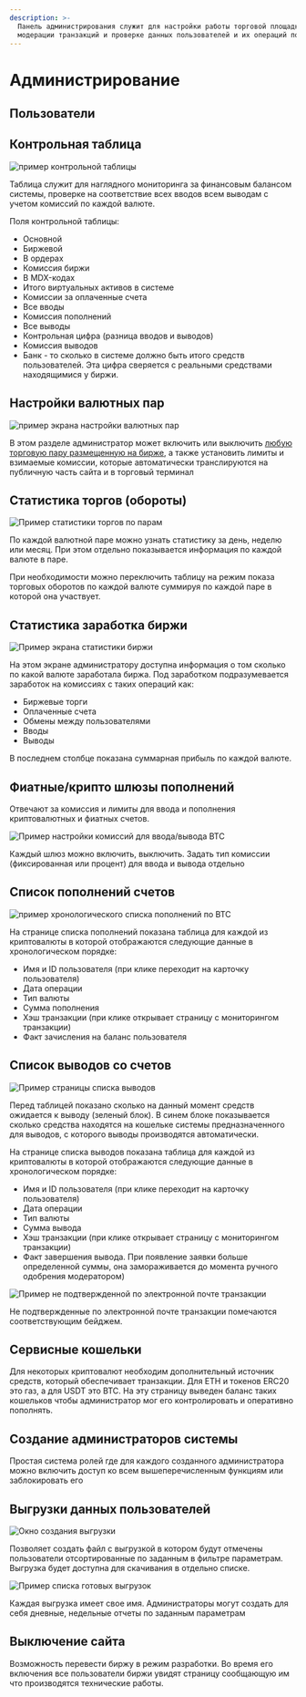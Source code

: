 ```yaml
---
description: >-
  Панель администрирования служит для настройки работы торговой площадки,
  модерации транзакций и проверке данных пользователей и их операций по запросам
---
```


# Администрирование

## Пользователи



## Контрольная таблица

![&#x43F;&#x440;&#x438;&#x43C;&#x435;&#x440; &#x43A;&#x43E;&#x43D;&#x442;&#x440;&#x43E;&#x43B;&#x44C;&#x43D;&#x43E;&#x439; &#x442;&#x430;&#x431;&#x43B;&#x438;&#x446;&#x44B;](../.gitbook/assets/image%20%2820%29.png)

Таблица служит для наглядного мониторинга за финансовым балансом системы, проверке на соответствие всех вводов всем выводам с учетом комиссий по каждой валюте.

Поля контрольной таблицы:

* Основной
* Биржевой
* В ордерах
* Комиссия биржи
* В MDX-кодах
* Итого виртуальных активов в системе
* Комиссии за оплаченные счета
* Все вводы
* Комиссия пополнений
* Все выводы
* Контрольная цифра \(разница вводов и выводов\)
* Комиссия выводов
* Банк - то сколько в системе должно быть итого средств пользователей. Эта цифра сверяется с реальными средствами находящимися у биржи.

## Настройки валютных пар

![&#x43F;&#x440;&#x438;&#x43C;&#x435;&#x440; &#x44D;&#x43A;&#x440;&#x430;&#x43D;&#x430; &#x43D;&#x430;&#x441;&#x442;&#x440;&#x43E;&#x439;&#x43A;&#x438; &#x432;&#x430;&#x43B;&#x44E;&#x442;&#x43D;&#x44B;&#x445; &#x43F;&#x430;&#x440;](../.gitbook/assets/image%20%283%29.png)

В этом разделе администратор может включить или выключить [любую торговую пару размещенную на бирже](instrumenty.md#torgovaya-ploshadka-birzha), а также установить лимиты и взимаемые комиссии, которые автоматически транслируются на публичную часть сайта и в торговый терминал

## Статистика торгов \(обороты\)

![&#x41F;&#x440;&#x438;&#x43C;&#x435;&#x440; &#x441;&#x442;&#x430;&#x442;&#x438;&#x441;&#x442;&#x438;&#x43A;&#x438; &#x442;&#x43E;&#x440;&#x433;&#x43E;&#x432; &#x43F;&#x43E; &#x43F;&#x430;&#x440;&#x430;&#x43C;](../.gitbook/assets/image%20%2817%29.png)

По каждой валютной паре можно узнать статистику за день, неделю или месяц. При этом отдельно показывается информация по каждой валюте в паре.

При необходимости можно переключить таблицу на режим показа торговых оборотов по каждой валюте суммируя по каждой паре в которой она участвует.

## Статистика заработка биржи

![&#x41F;&#x440;&#x438;&#x43C;&#x435;&#x440; &#x44D;&#x43A;&#x440;&#x430;&#x43D;&#x430; &#x441;&#x442;&#x430;&#x442;&#x438;&#x441;&#x442;&#x438;&#x43A;&#x438; &#x431;&#x438;&#x440;&#x436;&#x438;](../.gitbook/assets/image%20%2819%29.png)

На этом экране администратору доступна информация о том сколько по какой валюте заработала биржа. Под заработком подразумевается заработок на комиссиях с таких операций как:

* Биржевые торги
* Оплаченные счета
* Обмены между пользователями
* Вводы
* Выводы

В последнем столбце показана суммарная прибыль по каждой валюте.

## Фиатные/крипто шлюзы пополнений

Отвечают за комиссия и лимиты для ввода и пополнения криптовалютных и фиатных счетов.

![&#x41F;&#x440;&#x438;&#x43C;&#x435;&#x440; &#x43D;&#x430;&#x441;&#x442;&#x440;&#x43E;&#x439;&#x43A;&#x438; &#x43A;&#x43E;&#x43C;&#x438;&#x441;&#x441;&#x438;&#x439; &#x434;&#x43B;&#x44F; &#x432;&#x432;&#x43E;&#x434;&#x430;/&#x432;&#x44B;&#x432;&#x43E;&#x434;&#x430; BTC](../.gitbook/assets/image%20%285%29.png)

Каждый шлюз можно включить, выключить. Задать тип комиссии \(фиксированная или процент\) для ввода и вывода отдельно

## Список пополнений счетов

![&#x43F;&#x440;&#x438;&#x43C;&#x435;&#x440; &#x445;&#x440;&#x43E;&#x43D;&#x43E;&#x43B;&#x43E;&#x433;&#x438;&#x447;&#x435;&#x441;&#x43A;&#x43E;&#x433;&#x43E; &#x441;&#x43F;&#x438;&#x441;&#x43A;&#x430; &#x43F;&#x43E;&#x43F;&#x43E;&#x43B;&#x43D;&#x435;&#x43D;&#x438;&#x439; &#x43F;&#x43E; BTC](../.gitbook/assets/image%20%284%29.png)

На странице списка пополнений показана таблица для каждой из криптовалюты в которой отображаются следующие данные в хронологическом порядке:

* Имя и ID пользователя \(при клике переходит на карточку пользователя\)
* Дата операции
* Тип валюты
* Сумма пополнения
* Хэш транзакции \(при клике открывает страницу с мониторингом транзакции\)
* Факт зачисления на баланс пользователя

## Список выводов со счетов

![&#x41F;&#x440;&#x438;&#x43C;&#x435;&#x440; &#x441;&#x442;&#x440;&#x430;&#x43D;&#x438;&#x446;&#x44B; &#x441;&#x43F;&#x438;&#x441;&#x43A;&#x430; &#x432;&#x44B;&#x432;&#x43E;&#x434;&#x43E;&#x432;](../.gitbook/assets/image%20%2824%29.png)

Перед таблицей показано сколько на данный момент средств ожидается к выводу \(зеленый блок\). В синем блоке показывается сколько средства находятся на кошельке системы предназначенного для выводов, с которого выводы производятся автоматически.

На странице списка выводов показана таблица для каждой из криптовалюты в которой отображаются следующие данные в хронологическом порядке:

* Имя и ID пользователя \(при клике переходит на карточку пользователя\)
* Дата операции
* Тип валюты
* Сумма вывода
* Хэш транзакции \(при клике открывает страницу с мониторингом транзакции\)
* Факт завершения вывода. При появление заявки больше определенной суммы, она замораживается до момента ручного одобрения модератором\) 

![&#x41F;&#x440;&#x438;&#x43C;&#x435;&#x440; &#x43D;&#x435; &#x43F;&#x43E;&#x434;&#x442;&#x432;&#x435;&#x440;&#x436;&#x434;&#x435;&#x43D;&#x43D;&#x43E;&#x439; &#x43F;&#x43E; &#x44D;&#x43B;&#x435;&#x43A;&#x442;&#x440;&#x43E;&#x43D;&#x43D;&#x43E;&#x439; &#x43F;&#x43E;&#x447;&#x442;&#x435; &#x442;&#x440;&#x430;&#x43D;&#x437;&#x430;&#x43A;&#x446;&#x438;&#x438;](../.gitbook/assets/image%20%287%29.png)

Не подтвержденные по электронной почте транзакции помечаются соответствующим бейджем.

##  Сервисные кошельки

Для некоторых криптовалют необходим дополнительный источник средств, который обеспечивает транзакции. Для ETH и токенов ERC20 это газ, а для USDT это BTC. На эту страницу выведен баланс таких кошельков чтобы администратор мог его контролировать и оперативно пополнять.

## Создание администраторов системы

Простая система ролей где для каждого созданного администратора можно включить доступ ко всем вышеперечисленным функциям или заблокировать его

## Выгрузки данных пользователей

![&#x41E;&#x43A;&#x43D;&#x43E; &#x441;&#x43E;&#x437;&#x434;&#x430;&#x43D;&#x438;&#x44F; &#x432;&#x44B;&#x433;&#x440;&#x443;&#x437;&#x43A;&#x438;](../.gitbook/assets/image%20%2813%29.png)

Позволяет создать файл с выгрузкой в котором будут отмечены пользователи отсортированные по заданным в фильтре параметрам. Выгрузка будет доступна для скачивания в отдельно списке.

![&#x41F;&#x440;&#x438;&#x43C;&#x435;&#x440; &#x441;&#x43F;&#x438;&#x441;&#x43A;&#x430; &#x433;&#x43E;&#x442;&#x43E;&#x432;&#x44B;&#x445; &#x432;&#x44B;&#x433;&#x440;&#x443;&#x437;&#x43E;&#x43A;](../.gitbook/assets/image%20%2822%29.png)

Каждая выгрузка имеет свое имя. Администраторы могут создать для себя дневные, недельные отчеты по заданным параметрам

## Выключение сайта

Возможность перевести биржу в режим разработки. Во время его включения все пользователи биржи увидят страницу сообщающую им что производятся технические работы.

